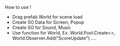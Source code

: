 How to use !

- Drag prefab World for scene load
- Create SO Data for Screen, Popup
- Create SO for Sound, Music
- Use function for World, Ex. World.Pool.Create<>, World.Observer.Add("ScoreUpdate") ....
